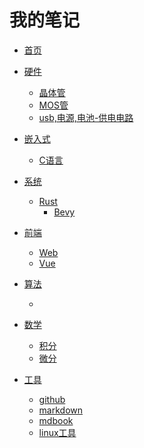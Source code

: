 # 我的笔记

- [首页](./README.md)

- [硬件]()
    - [晶体管](./hardware/晶体管.md)
    - [MOS管](./hardware/MOS管.md)
    - [usb,电源,电池-供电电路](./hardware/usb,电源,电池-供电电路.md)

- [嵌入式]()
    - [C语言](./embedded/C语言.md)

- [系统]()
    - [Rust](./system/rust/rust.md)
        - [Bevy](./system/rust/bevy.md)

- [前端]()
    - [Web](./frontend/web.md)
    - [Vue](./frontend/vue/vue.md)

- [算法]()
    - [](./algorithm/README.md)

- [数学]()
    - [积分](./math/积分.md)
    - [微分](./math/微分.md)

- [工具]()
    - [github](./tools/github.md)
    - [markdown](./tools/markdown.md)
    - [mdbook](./tools/mdbook.md)
    - [linux工具](./tools/linux工具.md)
